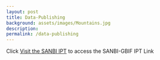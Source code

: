 ```yaml
---
layout: post
title: Data-Publishing
background: assets/images/Mountains.jpg
description: 
permalink: /data-publishing
---
```


Click [Visit the SANBI IPT](http://ipt.sanbi.org.za/iptsanbi/) to access the SANBI-GBIF IPT Link

                                                    
